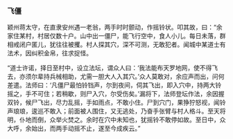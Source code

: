 <script type="text/javascript">
    var head = document.getElementsByTagName('head')[0];
    cssURL = '/public/article_1.css';
    linkTag = document.createElement('link');
    linkTag.href = cssURL;
    linkTag.setAttribute('type','text/css');
    linkTag.setAttribute('rel','stylesheet');
    head.appendChild(linkTag);
</script>
### 飞僵

颖州蒋太守，在直隶安州遇一老翁，两手时时颤动，作摇铃状。叩其故，曰：“余家住某村，村居仅数十户。山中出一僵尸，能飞行空中，食人小儿。每日未落，群相戒闭户匿儿，犹往往被攫。村人探其穴，深不可测，无敢犯者。闻城中某道士有法术，因纠积金帛，往求捉怪。

“道士许诺，择日至村中，设立法坛，谓众人曰：‘我法能布天罗地网，使不得飞去，亦须尔辈持兵械相助，尤需一胆大人入其穴。’众人莫敢对，余应声而出，问何差遣。法师曰：‘凡僵尸最怕铃铛声，尔到夜间，伺其飞出，即入穴中，持两大铃摇之，手不可住；若稍歇，则尸入穴，尔受伤矣。’漏将下，法师登坛作法，余因握双铃，候尸飞出，尽力乱摇，手如雨点，不敢小住。尸到穴门，果狰狞怒视，闻铃声琅琅，逡巡不敢入；前面被人围住，又无逃处，乃奋手张臂与村人格斗。至天将明，仆地而倒，众举火焚之。余时在穴中未知也，犹摇铃不敢停如故。至日中，众大呼，余始出，而两手动摇不止，遂至今成疾云。”

